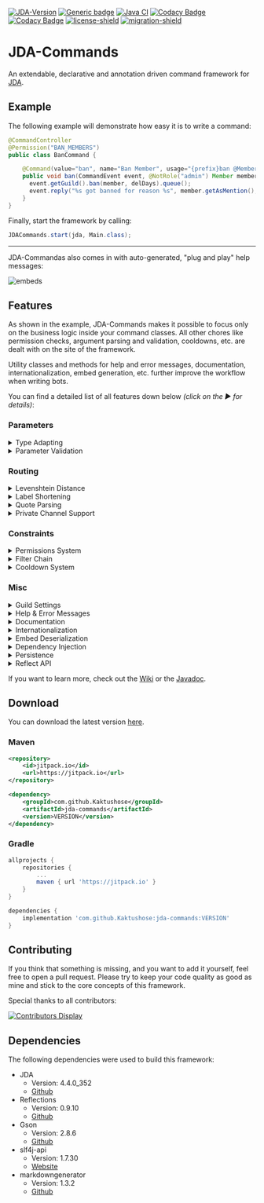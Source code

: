 [![JDA-Version](https://img.shields.io/badge/JDA%20Version-4.4.0__352-important)](https://github.com/DV8FromTheWorld/JDA#download)
[![Generic badge](https://img.shields.io/badge/Download-2.2.0-green.svg)](https://github.com/Kaktushose/jda-commands/releases/latest)
[![Java CI](https://github.com/Kaktushose/jda-commands/actions/workflows/ci.yml/badge.svg?branch=dev)](https://github.com/Kaktushose/jda-commands/actions/workflows/ci.yml)
[![Codacy Badge](https://app.codacy.com/project/badge/Coverage/f2b4367f6d0f42d89b7e51331f3ce299)](https://www.codacy.com/gh/Kaktushose/jda-commands/dashboard?utm_source=github.com&utm_medium=referral&utm_content=Kaktushose/jda-commands&utm_campaign=Badge_Coverage)
[![Codacy Badge](https://app.codacy.com/project/badge/Grade/f2b4367f6d0f42d89b7e51331f3ce299)](https://www.codacy.com/manual/Kaktushose/jda-commands?utm_source=github.com&utm_medium=referral&utm_content=Kaktushose/jda-commands&utm_campaign=Badge_Grade)
[![license-shield](https://img.shields.io/badge/License-Apache%202.0-lightgrey.svg)]()
[![migration-shield](https://img.shields.io/badge/Wiki-Migrating%20to%20V2-green.svg)](https://github.com/Kaktushose/jda-commands/wiki/Migration)

# JDA-Commands

An extendable, declarative and annotation driven command framework for [JDA](https://github.com/DV8FromTheWorld/JDA).

## Example

The following example will demonstrate how easy it is to write a command:

```java
@CommandController
@Permission("BAN_MEMBERS")
public class BanCommand {

    @Command(value="ban", name="Ban Member", usage="{prefix}ban @Member", category="Moderation")
    public void ban(CommandEvent event, @NotRole("admin") Member member, @Max(7) int delDays, @Optional @Concat String reason) {
      event.getGuild().ban(member, delDays).queue();
      event.reply("%s got banned for reason %s", member.getAsMention(), reason);
    }
}
```

Finally, start the framework by calling:

```java
JDACommands.start(jda, Main.class);
```

---

JDA-Commandas also comes in with auto-generated, "plug and play" help messages:

![embeds](https://cdn.discordapp.com/attachments/545967082253189121/938870552435757066/Untitled.png)

## Features

As shown in the example, JDA-Commands makes it possible to focus only on the business logic inside your command classes.
All other chores like permission checks, argument parsing and validation, cooldowns, etc. are dealt with on the site of
the framework.

Utility classes and methods for help and error messages, documentation, internationalization, embed generation, etc.
further improve the workflow when writing bots.

You can find a detailed list of all features down below _(click on the ▶ for details)_:

### Parameters

<details>
<summary>Type Adapting</summary>

As seen in the example, the method signature will be translated into a command syntax. When a command gets called, this
framework will adapt the raw String input to the types specified in the method signature. As a result all the
boilerplate code for parsing parameters becomes obsolete.

</details>

<details>
<summary>Parameter Validation</summary>

Parameters can have additional constraints, such as min or max value, etc. When a constraint fails, an error message
will be sent automatically. You can also define your own constraints.

![embed](https://cdn.discordapp.com/attachments/545967082253189121/938871716749377586/Untitled.png)

</details>

### Routing

<details>
<summary>Levenshtein Distance</summary>

The Levenshtein distance between two words is the minimum number of single-character edits (insertions, deletions or
substitutions) required to change one word into the other. For instance, the input `tpyo` will match the command
label `typo`.

</details>

<details>
<summary>Label Shortening</summary>

Label shortening can be compared to the auto complete feature of a terminal. For instance, the command label `foo` will
also match the input
`f` or `fo` as long as only one command that starts with `f` (or respectively `fo`) exists. This also works for sub
command labels.

</details>

<details>
<summary>Quote Parsing</summary>

Normally arguments are split at every empty space. This makes it impossible to pass one argument that contains several
words. In order to fix this issue, the default event parser can parse quotes. In other words: The
input `label "arg0 arg1" arg2` will be parsed to `[label, arg0 arg1, arg2]` instead of `[label, "arg0, arg1", arg2]`.

</details>

<details>
<summary>Private Channel Support</summary>

If enabled, commands can also be called by sending a private message to the Bot.

</details>

### Constraints

<details>
<summary>Permissions System</summary>

The permission system supports both using discord permissions and custom permissions. By default, you can use all
permissions defined inside
JDAs [Permission Embed](https://ci.dv8tion.net/job/JDA/javadoc/net/dv8tion/jda/api/Permission.html). By adding your own
permission validator, you can use custom permission strings and bind permissions to certain roles or members.

</details>

<details>
<summary>Filter Chain</summary>

You can define filters that will run before each command execution. This can be useful to perform additional checks,
which aren't supported by this framework by default.

</details>

<details>
<summary>Cooldown System</summary>

Commands can have a per-user cooldown to rate limit the execution of commands.

</details>

### Misc

<details>
<summary>Guild Settings</summary>

Settings, such as the prefix, ignore case or muted channels, are available on a per-guild level. By default, all settings apply
globally.

</details>

<details>
<summary>Help & Error Messages</summary>

The `@Command` annotation has additional attributes to document commands. These attributes are used to automatically
create Help Embeds. Furthermore, there are default Error Embeds for all validation systems of this framework. (Parameter
Constraints, Permissions, etc.)

![embed default help](https://cdn.discordapp.com/attachments/545967082253189121/934774943261028362/unknown.png)

![embed specific help](https://cdn.discordapp.com/attachments/545967082253189121/934775332530184283/unknown.png)

</details>

<details>
<summary>Documentation</summary>

It's possible to generate command documentation in markdown format. A GitHub Action as well as html output for this is also planned.

</details>

<details>
<summary>Internationalization</summary>

This framework and all the output it generates are in English. However, you can easily change the language. All embeds
sent can also be loaded from a json file, which uses placeholders. _[example](https://github.com/Kaktushose/jda-commands/blob/master/src/examples/embeds.json)_

</details>

<details>
<summary>Embed Deserialization</summary>

You can serialize and deserialize JDAs EmbedBuilder object to json. This comes in pretty handy, because for example you
don't have to recompile the whole project if you find one typo inside your embed. _[example](https://github.com/Kaktushose/jda-commands/blob/master/src/examples/embeds.json)_

</details>

<details>
<summary>Dependency Injection</summary>

This framework has a basic implementation of dependency injection, since you don't construct your command classes on
your own.

</details>

<details>
<summary>Persistence</summary>

This framework has builtin classes to store settings as json.

</details>

<details>
<summary>Reflect API</summary>

Just like Javas Reflect API this framework also supports accessing and modifying command definitions at runtime.

</details>

If you want to learn more, check out the [Wiki](https://github.com/Kaktushose/jda-commands/wiki) or
the [Javadoc](https://kaktushose.github.io/jda-commands/).

## Download

You can download the latest version [here](https://github.com/Kaktushose/jda-commands/releases/latest).

### Maven

```xml
<repository>
    <id>jitpack.io</id>
    <url>https://jitpack.io</url>
</repository>
```

```xml
<dependency>
    <groupId>com.github.Kaktushose</groupId>
    <artifactId>jda-commands</artifactId>
    <version>VERSION</version>
</dependency>
```

### Gradle

```groovy
allprojects {
    repositories {
        ...
        maven { url 'https://jitpack.io' }
    }
}
```

```groovy
dependencies {
    implementation 'com.github.Kaktushose:jda-commands:VERSION'
}
```

## Contributing

If you think that something is missing, and you want to add it yourself, feel free to open a pull request. Please try to
keep your code quality as good as mine and stick to the core concepts of this framework.

Special thanks to all contributors:

[![Contributors Display](https://badges.pufler.dev/contributors/kaktushose/jda-commands?size=50&padding=5&bots=false)](https://github.com/Kaktushose/jda-commands/graphs/contributors)

## Dependencies

The following dependencies were used to build this framework:

- JDA
  - Version: 4.4.0_352
  - [Github](https://github.com/DV8FromTheWorld/JDA)
- Reflections
  - Version: 0.9.10
  - [Github](https://github.com/ronmamo/reflections)
- Gson
  - Version: 2.8.6
  - [Github](https://github.com/google/gson)
- slf4j-api
  - Version: 1.7.30
  - [Website](http://www.slf4j.org/)
- markdowngenerator
  - Version: 1.3.2
  - [Github](https://github.com/Steppschuh/Java-Markdown-Generator)
